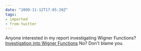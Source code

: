 ```yaml
---
date: "2009-11-12T17:05:20Z"
tags:
- imported
- from-twitter
---
```

Anyone interested in my report investigating Wigner Functions? [Investigation into Wigner Functions](./investigation-into-wigner-functions.pdf) No? Don't blame you.
